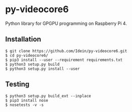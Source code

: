 # py-videocore6

Python library for GPGPU programming on Raspberry Pi 4.

## Installation

```
$ git clone https://github.com/Idein/py-videocore6.git
$ cd py-videocore6/
$ pip3 install --user --requirement requirements.txt
$ python3 setup.py build
$ python3 setup.py install --user
```

## Testing

```
$ python3 setup.py build_ext --inplace
$ pip3 install nose
$ nosetests -v -s
```
